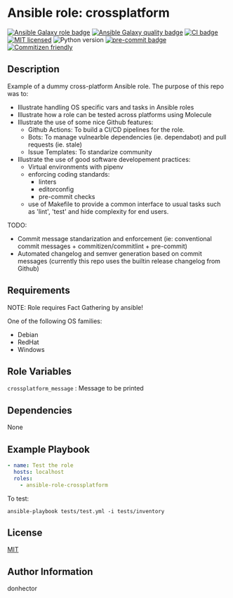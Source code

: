 Ansible role: crossplatform
=========

[![Ansible Galaxy role badge][galaxy-role-badge]][galaxy-link]
[![Ansible Galaxy quality badge][galaxy-quality-badge]][galaxy-link]
[![CI badge][ci-badge]][ci-link]
[![MIT licensed][mit-badge]][mit-link]
![Python version][python-badge]
[![pre-commit badge][pre-commit-badge]][pre-commit-link]
[![Commitizen friendly][commitizen-badge]][commitizen-link]

Description
------------

Example of a dummy cross-platform Ansible role. The purpose of this repo was to:

- Illustrate handling OS specific vars and tasks in Ansible roles
- Illustrate how a role can be tested across platforms using Molecule
- Illustrate the use of some nice Github features:
  - Github Actions: To build a CI/CD pipelines for the role.
  - Bots: To manage vulnearble dependencies (ie. dependabot) and pull requests (ie. stale)
  - Issue Templates: To standarize community
- Illustrate the use of good software developement practices:
  - Virtual environments with pipenv
  - enforcing coding standards:
    - linters
    - editorconfig
    - pre-commit checks
  - use of Makefile to provide a common interface to usual tasks such as 'lint', 'test' and hide complexity for end users.

TODO:

- Commit message standarization and enforcement (ie: conventional commit messages + commitizen/commitlint + pre-commit)
- Automated changelog and semver generation based on commit messages (currently this repo uses the builtin release changelog from Github)

Requirements
------------

NOTE: Role requires Fact Gathering by ansible!

One of the following OS families:

- Debian
- RedHat
- Windows

Role Variables
--------------

`crossplatform_message` : Message to be printed

Dependencies
------------

None

Example Playbook
----------------

```yaml
- name: Test the role
  hosts: localhost
  roles:
    - ansible-role-crossplatform
```

To test:

```shell
ansible-playbook tests/test.yml -i tests/inventory
```

License
-------

[MIT][mit-link]

Author Information
------------------

donhector

[mit-badge]: https://img.shields.io/badge/license-MIT-blue.svg
[mit-link]: https://raw.githubusercontent.com/drew-kun/ansible-mpd/master/LICENSE
[galaxy-role-badge]: https://img.shields.io/ansible/role/56942?color=purple&label=galaxy&logo=ansible
[galaxy-quality-badge]: https://img.shields.io/ansible/quality/56942
[galaxy-link]: https://galaxy.ansible.com/donhector/crossplatform
[ci-badge]: https://github.com/donhector/ansible-role-crossplatform/actions/workflows/ci.yml/badge.svg
[ci-link]: https://github.com/donhector/ansible-role-crossplatform/actions/workflows/ci.yml
[pre-commit-link]: https://github.com/pre-commit/pre-commit
[pre-commit-badge]: https://img.shields.io/badge/pre--commit-enabled-brightgreen?logo=pre-commit&logoColor=white
[python-badge]: https://img.shields.io/github/pipenv/locked/python-version/donhector/ansible-role-crossplatform?color=green
[commitizen-badge]: https://img.shields.io/badge/commitizen-friendly-brightgreen.svg
[commitizen-link]: http://commitizen.github.io/cz-cli
